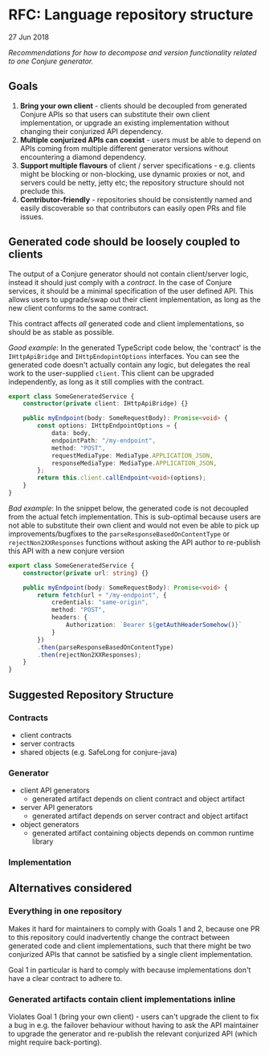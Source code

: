 # RFC: Language repository structure

27 Jun 2018

_Recommendations for how to decompose and version functionality related to one Conjure generator._

## Goals

1. **Bring your own client** - clients should be decoupled from generated Conjure APIs so that users can substitute their own client implementation, or upgrade an existing implementation without changing their conjurized API dependency.
1. **Multiple conjurized APIs can coexist** - users must be able to depend on APIs coming from multiple different generator versions without encountering a diamond dependency.
1. **Support multiple flavours** of client / server specifications - e.g. clients might be blocking or non-blocking, use dynamic proxies or not, and  servers could be netty, jetty etc; the repository structure should not preclude this.
1. **Contributor-friendly** - repositories should be consistently named and easily discoverable so that contributors can easily open PRs and file issues.

## Generated code should be loosely coupled to clients

The output of a Conjure generator should not contain client/server logic, instead it should just comply with a _contract_. In the case of Conjure services, it should be a minimal specification of the user defined API. This allows users to upgrade/swap out their client implementation, as long as the new client conforms to the same contract.

This contract affects _all_ generated code and client implementations, so should be as stable as possible.

*Good example*: In the generated TypeScript code below, the 'contract' is the `IHttpApiBridge` and `IHttpEndopintOptions` interfaces.  You can see the generated code doesn't actually contain any logic, but delegates the real work to the user-supplied `client`.  This client can be upgraded independently, as long as it still complies with the contract.

```typescript
export class SomeGeneratedService {
    constructor(private client: IHttpApiBridge) {}

    public myEndpoint(body: SomeRequestBody): Promise<void> {
        const options: IHttpEndpointOptions = {
            data: body,
            endpointPath: "/my-endpoint",
            method: "POST",
            requestMediaType: MediaType.APPLICATION_JSON,
            responseMediaType: MediaType.APPLICATION_JSON,
        };
        return this.client.callEndpoint<void>(options);
    }
}
```

*Bad example*: In the snippet below, the generated code is not decoupled from the actual fetch implementation.  This is sub-optimal because users are not able to substitute their own client and would not even be able to pick up improvements/bugfixes to the `parseResponseBasedOnContentType` or `rejectNon2XXResponses` functions without asking the API author to re-publish this API with a new conjure version

```typescript
export class SomeGeneratedService {
    constructor(private url: string) {}

    public myEndpoint(body: SomeRequestBody): Promise<void> {
        return fetch(url + "/my-endpoint", {
            credentials: "same-origin",
            method: "POST",
            headers: {
                Authorization: `Bearer ${getAuthHeaderSomehow()}`
            }
        })
        .then(parseResponseBasedOnContentType)
        .then(rejectNon2XXResponses);
    }
}
```


## Suggested Repository Structure

### Contracts

* client contracts
* server contracts
* shared objects (e.g. SafeLong for conjure-java)

### Generator

* client API generators
    * generated artifact depends on client contract and object artifact
* server API generators
    * generated artifact depends on server contract and object artifact
* object generators
    * generated artifact containing objects depends on common runtime library

### Implementation

<!-- TODO -->


## Alternatives considered

### Everything in one repository

Makes it hard for maintainers to comply with Goals 1 and 2, because one PR to this repository could inadvertently change the contract between generated code and client implementations, such that there might be two conjurized APIs that cannot be satisfied by a single client implementation.

Goal 1 in particular is hard to comply with because implementations don't have a clear contract to adhere to.

### Generated artifacts contain client implementations inline

Violates Goal 1 (bring your own client) - users can't upgrade the client to fix a bug in e.g. the failover behaviour without having to ask the API maintainer to upgrade the generator and re-publish the relevant conjurized API (which might require back-porting).

